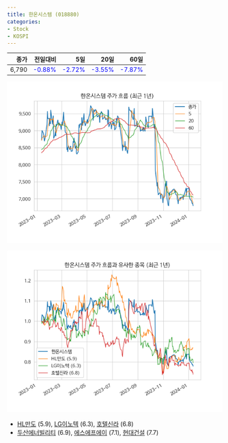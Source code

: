 ```yaml
---
title: 한온시스템 (018880)
categories:
- Stock
- KOSPI
---
```


|종가|전일대비|5일|20일|60일|
|---:|-------:|--:|---:|---:|
|6,790|<span style="color: blue">-0.88%</span>|<span style="color: blue">-2.72%</span>|<span style="color: blue">-3.55%</span>|<span style="color: blue">-7.87%</span>|


<!-- more -->

![018880](/assets/images/stock/018880.png)

![018880](/assets/images/stock/018880_sim.png)

- [HL만도](/204320/) (5.9), [LG이노텍](/011070/) (6.3), [호텔신라](/008770/) (6.8)
- [두산에너빌리티](/034020/) (6.9), [에스에프에이](/056190/) (7.1), [현대건설](/000720/) (7.7)